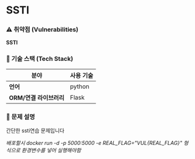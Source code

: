 # SSTI
### ⚠️ 취약점 (Vulnerabilities)
**SSTI**
### 📌 기술 스택 (Tech Stack)
| 분야             | 사용 기술 |
|----------------|---------|
| **언어**        | python |
| **ORM/연결 라이브러리** | Flask |
### 📝 문제 설명
간단한 ssti연습 문제입니다

*배포할시 docker run -d -p 5000:5000 -e REAL_FLAG="VUL{REAL_FLAG}" 형식으로 환경변수를 넣어 실행해야함*  
